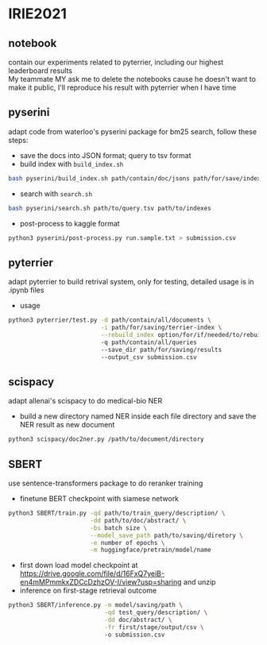 # IRIE2021
## notebook
contain our experiments related to pyterrier, including our highest leaderboard results  
My teammate MY ask me to delete the notebooks cause he doesn't want to make it public, I'll reproduce his result with pyterrier when I have time

## pyserini
adapt code from waterloo's pyserini package for bm25 search, follow these steps:  
- save the docs into JSON format; query to tsv format  
- build index with `build_index.sh`  
```bash
bash pyserini/build_index.sh path/contain/doc/jsons path/for/save/indexes
```  
- search with `search.sh`  
```bash
bash pyserini/search.sh path/to/query.tsv path/to/indexes
```
- post-process to kaggle format  
```bash
python3 pyserini/post-process.py run.sample.txt > submission.csv
```

## pyterrier
adapt pyterrier to build retrival system, only for testing, detailed usage is in .ipynb files
- usage
```bash
python3 pyterrier/test.py -d path/contain/all/documents \
                          -i path/for/saving/terrier-index \
                          --rebuild_index option/for/if/needed/to/rebuild/index/from/scratch true or false
                          -q path/contain/all/queries
                          --save_dir path/for/saving/results
                          --output_csv submission.csv
```

## scispacy
adapt allenai's scispacy to do medical-bio NER  
- build a new directory named NER inside each file directory and save the NER result as new document  
```bash
python3 scispacy/doc2ner.py /path/to/document/directory
```

## SBERT 
use sentence-transformers package to do reranker training  
- finetune BERT checkpoint with siamese network  
```bash
python3 SBERT/train.py -qd path/to/train_query/description/ \
                       -dd path/to/doc/abstract/ \
                       -bs batch size \
                       --model_save_path path/to/saving/diretory \
                       -e number of epochs \
                       -m huggingface/pretrain/model/name
```
- first down load model checkpoint at https://drive.google.com/file/d/16FxQ7yeiB-en4mMPmmkxZDCcDzhzOV-I/view?usp=sharing and unzip
- inference on first-stage retrieval outcome
```bash
python3 SBERT/inference.py -m model/saving/path \
                           -qd test_query/description/ \
                           -dd doc/abstract/ \
                           -fr first/stage/output/csv \  
                           -o submission.csv
```
